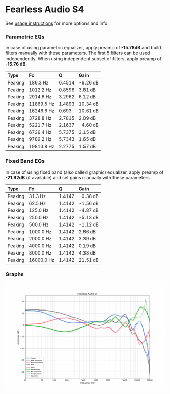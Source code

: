 # Fearless Audio S4
See [usage instructions](https://github.com/jaakkopasanen/AutoEq#usage) for more options and info.

### Parametric EQs
In case of using parametric equalizer, apply preamp of **-15.78dB** and build filters manually
with these parameters. The first 5 filters can be used independently.
When using independent subset of filters, apply preamp of **-15.76 dB**.

| Type    | Fc         |      Q | Gain     |
|:--------|:-----------|:-------|:---------|
| Peaking | 186.3 Hz   | 0.4514 | -6.26 dB |
| Peaking | 1012.2 Hz  | 0.8596 | 3.81 dB  |
| Peaking | 2914.8 Hz  | 3.2962 | 6.12 dB  |
| Peaking | 11869.5 Hz | 1.4893 | 10.34 dB |
| Peaking | 16246.6 Hz | 0.693  | 10.61 dB |
| Peaking | 3728.8 Hz  | 2.7815 | 2.09 dB  |
| Peaking | 5221.7 Hz  | 2.1637 | -4.60 dB |
| Peaking | 6736.4 Hz  | 5.7375 | 3.15 dB  |
| Peaking | 9789.2 Hz  | 5.7343 | 1.65 dB  |
| Peaking | 19813.8 Hz | 2.2775 | 1.57 dB  |

### Fixed Band EQs
In case of using fixed band (also called graphic) equalizer, apply preamp of **-21.92dB**
(if available) and set gains manually with these parameters.

| Type    | Fc         |      Q | Gain     |
|:--------|:-----------|:-------|:---------|
| Peaking | 31.3 Hz    | 1.4142 | -0.38 dB |
| Peaking | 62.5 Hz    | 1.4142 | -1.56 dB |
| Peaking | 125.0 Hz   | 1.4142 | -4.87 dB |
| Peaking | 250.0 Hz   | 1.4142 | -5.13 dB |
| Peaking | 500.0 Hz   | 1.4142 | -1.12 dB |
| Peaking | 1000.0 Hz  | 1.4142 | 2.66 dB  |
| Peaking | 2000.0 Hz  | 1.4142 | 3.39 dB  |
| Peaking | 4000.0 Hz  | 1.4142 | 0.19 dB  |
| Peaking | 8000.0 Hz  | 1.4142 | 4.38 dB  |
| Peaking | 16000.0 Hz | 1.4142 | 21.51 dB |

### Graphs
![](./Fearless%20Audio%20S4.png)